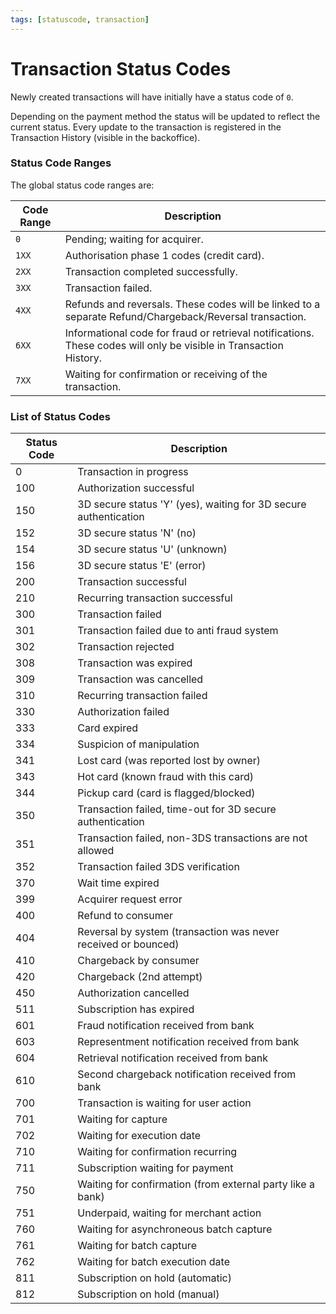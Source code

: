 ```yaml
---
tags: [statuscode, transaction]
---
```


# Transaction Status Codes

Newly created transactions will have initially have a status code of `0`.

Depending on the payment method the status will be updated to reflect the current status. Every update to the transaction is registered in the Transaction History (visible in the backoffice).

### Status Code Ranges

The global status code ranges are:

Code Range | Description
---------|----------
`0` | Pending; waiting for acquirer.
`1XX` | Authorisation phase 1 codes (credit card).
`2XX` | Transaction completed successfully.
`3XX` | Transaction failed.
`4XX` | Refunds and reversals. These codes will be linked to a separate Refund/Chargeback/Reversal transaction.
`6XX` | Informational code for fraud or retrieval notifications. These codes will only be visible in Transaction History.
`7XX` | Waiting for confirmation or receiving of the transaction.

### List of Status Codes

Status Code | Description
---------|----------
0 | Transaction in progress
100 | Authorization successful
150 | 3D secure status 'Y' (yes), waiting for 3D secure authentication
152 | 3D secure status 'N' (no)
154 | 3D secure status 'U' (unknown)
156 | 3D secure status 'E' (error)
200 | Transaction successful
210 | Recurring transaction successful
300 | Transaction failed
301 | Transaction failed due to anti fraud system
302 | Transaction rejected
308 | Transaction was expired
309 | Transaction was cancelled
310 | Recurring transaction failed
330 | Authorization failed
333 | Card expired
334 | Suspicion of manipulation
341 | Lost card (was reported lost by owner)
343 | Hot card (known fraud with this card)
344 | Pickup card (card is flagged/blocked)
350 | Transaction failed, time-out for 3D secure authentication
351 | Transaction failed, non-3DS transactions are not allowed
352 | Transaction failed 3DS verification
370 | Wait time expired
399 | Acquirer request error
400 | Refund to consumer
404 | Reversal by system (transaction was never received or bounced)
410 | Chargeback by consumer
420 | Chargeback (2nd attempt)
450 | Authorization cancelled
511 | Subscription has expired
601 | Fraud notification received from bank
603 | Representment notification received from bank
604 | Retrieval notification received from bank
610 | Second chargeback notification received from bank
700 | Transaction is waiting for user action
701 | Waiting for capture
702 | Waiting for execution date
710 | Waiting for confirmation recurring
711 | Subscription waiting for payment
750 | Waiting for confirmation (from external party like a bank)
751 | Underpaid, waiting for merchant action
760 | Waiting for asynchroneous batch capture
761 | Waiting for batch capture
762 | Waiting for batch execution date
811 | Subscription on hold (automatic)
812 | Subscription on hold (manual)
